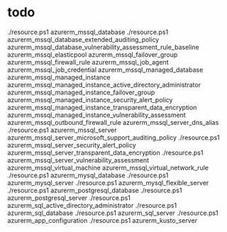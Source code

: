 # todo

./resource.ps1 azurerm_mssql_database
./resource.ps1 azurerm_mssql_database_extended_auditing_policy
azurerm_mssql_database_vulnerability_assessment_rule_baseline
azurerm_mssql_elasticpool
azurerm_mssql_failover_group
azurerm_mssql_firewall_rule
azurerm_mssql_job_agent
azurerm_mssql_job_credential
azurerm_mssql_managed_database
azurerm_mssql_managed_instance
azurerm_mssql_managed_instance_active_directory_administrator
azurerm_mssql_managed_instance_failover_group
azurerm_mssql_managed_instance_security_alert_policy
azurerm_mssql_managed_instance_transparent_data_encryption
azurerm_mssql_managed_instance_vulnerability_assessment
azurerm_mssql_outbound_firewall_rule
azurerm_mssql_server_dns_alias
./resource.ps1 azurerm_mssql_server
azurerm_mssql_server_microsoft_support_auditing_policy
./resource.ps1 azurerm_mssql_server_security_alert_policy
azurerm_mssql_server_transparent_data_encryption
./resource.ps1 azurerm_mssql_server_vulnerability_assessment
azurerm_mssql_virtual_machine
azurerm_mssql_virtual_network_rule
./resource.ps1 azurerm_mysql_database
./resource.ps1 azurerm_mysql_server
./resource.ps1 azurerm_mysql_flexible_server
./resource.ps1 azurerm_postgresql_database
./resource.ps1 azurerm_postgresql_server
./resource.ps1 azurerm_sql_active_directory_administrator
./resource.ps1 azurerm_sql_database
./resource.ps1 azurerm_sql_server
./resource.ps1 azurerm_app_configuration
./resource.ps1 azurerm_kusto_server
